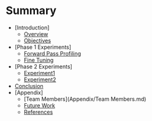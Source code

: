 # Summary

- [Introduction]
  - [Overview](Introduction/Overview.md)
  - [Objectives](Introduction/Objectives.md)
- [Phase 1 Experiments]
  - [Forward Pass Profiling](Phase%201/Forward%20Pass%20Profiling.md)
  - [Fine Tuning](Phase1/Fine%20Tuning.md)
- [Phase 2 Experiments]
  - [Experiment1](Phase2/experiment1.md)
  - [Experiment2](Phase2/experiment2.md)
- [Conclusion](Conclusion.md)
- [Appendix]
  - [Team Members](Appendix/Team Members.md)
  - [Future Work](Appendix/Future.md)
  - [References](Appendix/References.md)
